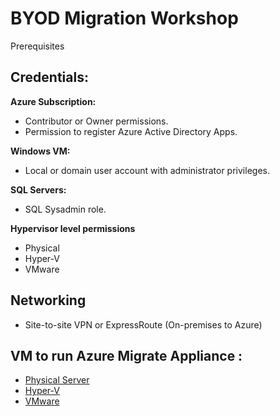 ﻿# BYOD Migration Workshop

Prerequisites 

## Credentials: 

**Azure Subscription:**  
* Contributor or Owner permissions. 
* Permission to register Azure Active Directory Apps.

**Windows VM:** 
* Local or domain user account with administrator privileges. 

**SQL Servers:**
* SQL Sysadmin role.

**Hypervisor level permissions**
* Physical
* Hyper-V
* VMware


## Networking
* Site-to-site VPN or ExpressRoute  (On-premises to Azure)

## VM to run Azure Migrate Appliance :
* [Physical Server](https://learn.microsoft.com/en-us/azure/migrate/tutorial-discover-physical#prerequisites)
* [Hyper-V](https://learn.microsoft.com/en-us/azure/migrate/tutorial-discover-hyper-v#prerequisites)
* [VMware](https://learn.microsoft.com/en-us/azure/migrate/tutorial-discover-vmware#prerequisites)







